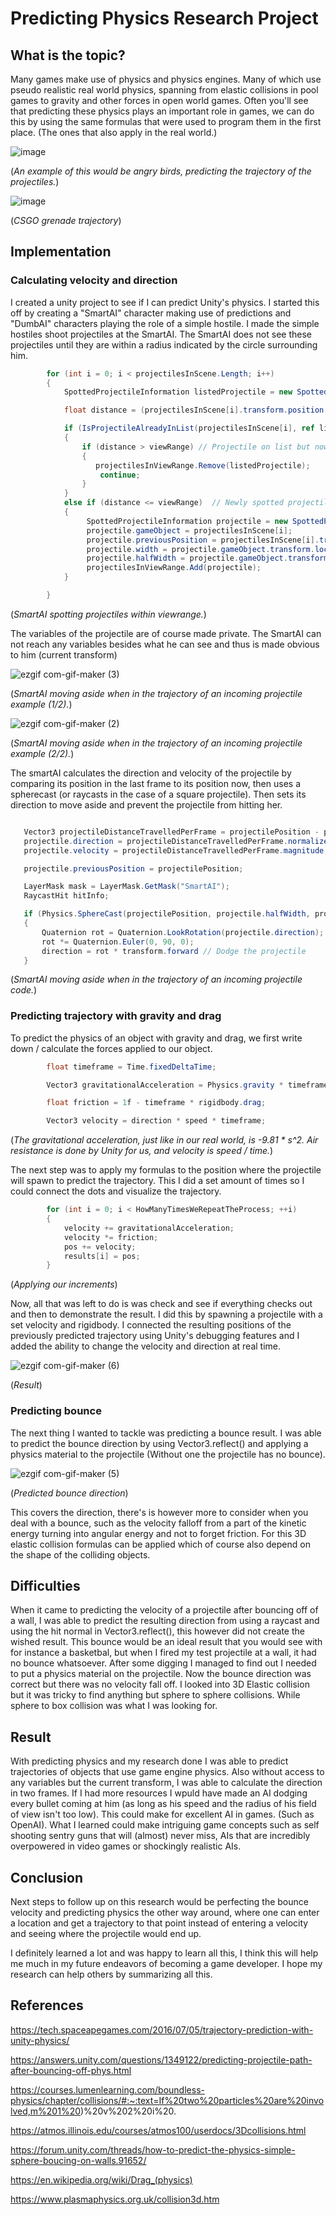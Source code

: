 # Predicting Physics Research Project #



## What is the topic? ## 
Many games make use of physics and physics engines. Many of which use pseudo realistic real world physics, spanning from elastic collisions in pool games to gravity and other forces in open world games. Often you'll see that predicting these physics plays an important role in games, we can do this by using the same formulas that were used to program them in the first place. (The ones that also apply in the real world.)

![image](https://spaceapetech.files.wordpress.com/2016/05/angrybirdstrajectory.png?w=676)

(*An example of this would be angry birds, predicting the trajectory of the projectiles.*)

![image](https://api.luckbox.com/v1/optimize-image/2019-09-cs-go-grenade-trajectory-guide.jpg)

(*CSGO grenade trajectory*)

## Implementation  ##

### Calculating velocity and direction  ###
I created a unity project to see if I can predict Unity's physics. I started this off by creating a "SmartAI" character making use of predictions and "DumbAI" characters playing the role of a simple hostile. I made the simple hostiles shoot projectiles at the SmartAI. The SmartAI does not see these projectiles until they are within a radius indicated by the circle surrounding him.

```C#
        for (int i = 0; i < projectilesInScene.Length; i++)
        {
            SpottedProjectileInformation listedProjectile = new SpottedProjectileInformation();

            float distance = (projectilesInScene[i].transform.position - transform.position).magnitude;

            if (IsProjectileAlreadyInList(projectilesInScene[i], ref listedProjectile))
            {
                if (distance > viewRange) // Projectile on list but now out of sight.
                {
                   projectilesInViewRange.Remove(listedProjectile);
                    continue;
                }
            }
            else if (distance <= viewRange)  // Newly spotted projectile
            {
                 SpottedProjectileInformation projectile = new SpottedProjectileInformation();
                 projectile.gameObject = projectilesInScene[i];
                 projectile.previousPosition = projectilesInScene[i].transform.position;
                 projectile.width = projectile.gameObject.transform.localScale.x;
                 projectile.halfWidth = projectile.gameObject.transform.localScale.x / 2;
                 projectilesInViewRange.Add(projectile); 
            }

        }
```

(*SmartAI spotting projectiles within viewrange.*)

The variables of the projectile are of course made private. The SmartAI can not reach any variables besides what he can see and thus is made obvious to him (current transform)

![ezgif com-gif-maker (3)](https://user-images.githubusercontent.com/35961897/103555921-4d6b7d00-4eb1-11eb-9afb-aa3a9991f6b5.gif)

(*SmartAI moving aside when in the trajectory of an incoming projectile example (1/2).*)

![ezgif com-gif-maker (2)](https://user-images.githubusercontent.com/35961897/103561279-80197380-4eb9-11eb-80ea-e45c63244f36.gif)

(*SmartAI moving aside when in the trajectory of an incoming projectile example (2/2).*)

The smartAI calculates the direction and velocity of the projectile by comparing its position in the last frame to its position now, then uses a spherecast (or raycasts in the case of a square projectile). Then sets its direction to move aside and prevent the projectile from hitting her.

```C#

   Vector3 projectileDistanceTravelledPerFrame = projectilePosition - projectile.previousPosition;
   projectile.direction = projectileDistanceTravelledPerFrame.normalized;
   projectile.velocity = projectileDistanceTravelledPerFrame.magnitude;

   projectile.previousPosition = projectilePosition;

   LayerMask mask = LayerMask.GetMask("SmartAI");
   RaycastHit hitInfo;

   if (Physics.SphereCast(projectilePosition, projectile.halfWidth, projectile.direction, out hitInfo, 50, mask))
   {
       Quaternion rot = Quaternion.LookRotation(projectile.direction);
       rot *= Quaternion.Euler(0, 90, 0);
       direction = rot * transform.forward // Dodge the projectile
   }
```

(*SmartAI moving aside when in the trajectory of an incoming projectile code.*)


### Predicting trajectory with gravity and drag  ###
To predict the physics of an object with gravity and drag, we first write down / calculate the forces applied to our object.

```C#
        float timeframe = Time.fixedDeltaTime;

        Vector3 gravitationalAcceleration = Physics.gravity * timeframe * timeframe;

        float friction = 1f - timeframe * rigidbody.drag;

        Vector3 velocity = direction * speed * timeframe;
```

(*The gravitational acceleration, just like in our real world, is -9.81 * s^2. Air resistance is done by Unity for us, and velocity is speed / time.*)

The next step was to apply my formulas to the position where the projectile will spawn to predict the trajectory.
This I did a set amount of times so I could connect the dots and visualize the trajectory.

```C#
        for (int i = 0; i < HowManyTimesWeRepeatTheProcess; ++i)
        {
            velocity += gravitationalAcceleration;
            velocity *= friction;
            pos += velocity;
            results[i] = pos;
        }
```

(*Applying our increments*)

Now, all that was left to do is was check and see if everything checks out and then to demonstrate the result. I did this by spawning a projectile with a set velocity and rigidbody. I connected the resulting positions of the previously predicted trajectory using Unity's debugging features and I added the ability to change the velocity and direction at real time.

![ezgif com-gif-maker (6)](https://user-images.githubusercontent.com/35961897/103575211-a8ad6780-4ed1-11eb-84db-7545e71a03e1.gif)

(*Result*)

### Predicting bounce ###

The next thing I wanted to tackle was predicting a bounce result. I was able to predict the bounce direction by using Vector3.reflect() and applying a physics material to the projectile (Without one the projectile has no bounce).

![ezgif com-gif-maker (5)](https://user-images.githubusercontent.com/35961897/103587423-7f97d180-4ee7-11eb-95ed-de7f456a9fe0.gif)

(*Predicted bounce direction*)

This covers the direction, there's is however more to consider when you deal with a bounce, such as the velocity falloff from a part of the kinetic energy turning into angular energy and not to forget friction. For this 3D elastic collision formulas can be applied which of course also depend on the shape of the colliding objects.

## Difficulties ##
When it came to predicting the velocity of a projectile after bouncing off of a wall, I was able to predict the resulting direction from using a raycast and using the hit normal in Vector3.reflect(), this however did not create the wished result. This bounce would be an ideal result that you would see with for instance a basketbal, but when I fired my test projectile at a wall, it had no bounce whatsoever. After some digging I managed to find out I needed to put a physics material on the projectile. Now the bounce direction was correct but there was no velocity fall off. I looked into 3D Elastic collision but it was tricky to find anything but sphere to sphere collisions. While sphere to box collision was what I was looking for.

##  Result ##
With predicting physics and my research done I was able to predict trajectories of objects that use game engine physics. Also without access to any variables but the current transform, I was able to calculate the direction in two frames. If I had more resources I wpuld have made an AI dodging every bullet coming at him (as long as his speed and the radius of his field of view isn't too low). This could make for excellent AI in games. (Such as OpenAI). What I learned could make intriguing game concepts such as self shooting sentry guns that will (almost) never miss, AIs that are incredibly overpowered in video games or shockingly realistic AIs.

## Conclusion 
Next steps to follow up on this research would be perfecting the bounce velocity and predicting physics the other way around, where one can enter a location and get a trajectory to that point instead of entering a velocity and seeing where the projectile would end up.

I definitely learned a lot and was happy to learn all this, I think this will help me much in my future endeavors of becoming a game developer. I hope my research can help others by summarizing all this.


## References ##

https://tech.spaceapegames.com/2016/07/05/trajectory-prediction-with-unity-physics/

https://answers.unity.com/questions/1349122/predicting-projectile-path-after-bouncing-off-phys.html

https://courses.lumenlearning.com/boundless-physics/chapter/collisions/#:~:text=If%20two%20particles%20are%20involved,m%201%20)%20v%202%20i%20.

https://atmos.illinois.edu/courses/atmos100/userdocs/3Dcollisions.html

https://forum.unity.com/threads/how-to-predict-the-physics-simple-sphere-boucing-on-walls.91652/

https://en.wikipedia.org/wiki/Drag_(physics)

https://www.plasmaphysics.org.uk/collision3d.htm
